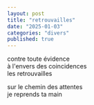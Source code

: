 ```yaml
---
layout: post
title: "retrouvailles"
date: "2025-01-03"
categories: "divers"
published: true
---
```


contre toute évidence  
à l'envers des coincidences  
les retrouvailles  

sur le chemin des attentes  
je reprends ta main  
